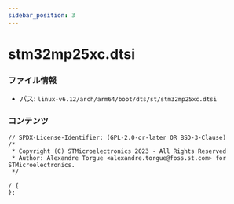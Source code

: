 ```yaml
---
sidebar_position: 3
---
```

# stm32mp25xc.dtsi

### ファイル情報

- パス: `linux-v6.12/arch/arm64/boot/dts/st/stm32mp25xc.dtsi`

### コンテンツ

```dtsi
// SPDX-License-Identifier: (GPL-2.0-or-later OR BSD-3-Clause)
/*
 * Copyright (C) STMicroelectronics 2023 - All Rights Reserved
 * Author: Alexandre Torgue <alexandre.torgue@foss.st.com> for STMicroelectronics.
 */

/ {
};

```
